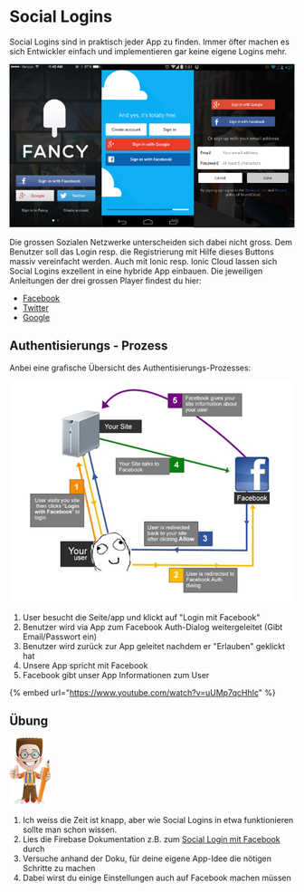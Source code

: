 # Social Logins

Social Logins sind in praktisch jeder App zu finden. Immer öfter machen es sich Entwickler einfach und implementieren gar keine eigene Logins mehr.

![](../.gitbook/assets/social-login-page.png)

Die grossen Sozialen Netzwerke unterscheiden sich dabei nicht gross. Dem Benutzer soll das Login resp. die Registrierung mit Hilfe dieses Buttons massiv vereinfacht werden. Auch mit Ionic resp. Ionic Cloud lassen sich Social Logins exzellent in eine hybride App einbauen. Die jeweiligen Anleitungen der drei grossen Player findest du hier:

* [Facebook](https://docs.ionic.io/services/auth/facebook-native.html)
* [Twitter](https://docs.ionic.io/services/auth/twitter-auth.html)
* [Google](https://docs.ionic.io/services/auth/google-native.html)

## **Authentisierungs** - Prozess

Anbei eine grafische Übersicht des Authentisierungs-Prozesses:

![](../.gitbook/assets/how-it_happens.jpg)

1. User besucht die Seite/app und klickt auf "Login mit Facebook"
2. Benutzer wird via App zum Facebook Auth-Dialog weitergeleitet \(Gibt Email/Passwort ein\)
3. Benutzer wird zurück zur App geleitet nachdem er "Erlauben" geklickt hat
4. Unsere App spricht mit Facebook
5. Facebook gibt unser App Informationen zum User

{% embed url="https://www.youtube.com/watch?v=uUMp7qcHhIc" %}

## Übung

![](../.gitbook/assets/ralph_uebung.png)

1. Ich weiss die Zeit ist knapp, aber wie Social Logins in etwa funktionieren sollte man schon wissen.
2. Lies die Firebase Dokumentation z.B. zum [Social Login mit Facebook](https://firebase.google.com/docs/auth/web/facebook-login?authuser=0) durch
3. Versuche anhand der Doku, für deine eigene App-Idee die nötigen Schritte zu machen
4. Dabei wirst du einige Einstellungen auch auf Facebook machen müssen

